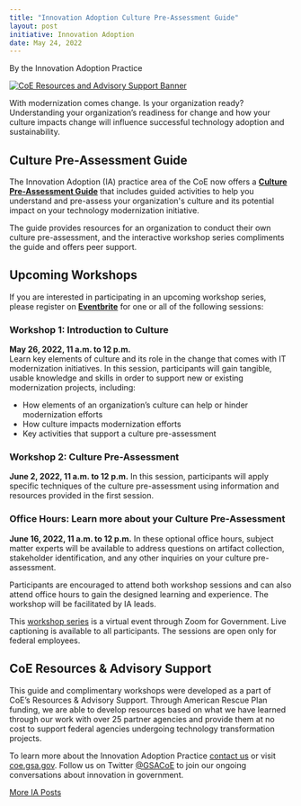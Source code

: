 ```yaml
---
title: "Innovation Adoption Culture Pre-Assessment Guide"
layout: post
initiative: Innovation Adoption
date: May 24, 2022
---
```

By the Innovation Adoption Practice 

<a href="{{site.baseurl}}/images/ResourcesAdvisorySupportBanner.png" target="_blank" rel="noopener noreferrer">
<img src="{{site.baseurl}}/images/ResourcesAdvisorySupportBanner.png" alt="CoE Resources and Advisory Support Banner"></a>

With modernization comes change. Is your organization ready? Understanding your organization’s readiness for change and how your culture impacts change 
will influence successful technology adoption and sustainability.  

## Culture Pre-Assessment Guide
The Innovation Adoption (IA) practice area of the CoE now offers a **[Culture Pre-Assessment Guide](https://coe.gsa.gov/docs/CulturePreAssessmentGuide.pdf)** that includes guided activities to help you
understand and pre-assess your organization's culture and its potential impact on your technology modernization initiative.

The guide provides resources for an organization to conduct their own culture pre-assessment, and the interactive workshop series compliments the guide and offers peer support. 

## Upcoming Workshops
If you are interested in participating in an upcoming workshop series, please register on **[Eventbrite](https://www.eventbrite.com/e/it-change-readiness-workshop-series-hosted-by-centers-of-excellence-coe-tickets-337459288817)** for one or all of the following sessions:

### Workshop 1: Introduction to Culture
**May 26, 2022, 11 a.m. to 12 p.m.**  
Learn key elements of culture and its role in the change that comes with IT modernization initiatives. In this session, participants will gain tangible, usable knowledge and skills in order to support new or existing modernization projects, including: 
- How elements of an organization’s culture can help or hinder modernization efforts
- How culture impacts modernization efforts
- Key activities that support a culture pre-assessment 

### Workshop 2: Culture Pre-Assessment
**June 2, 2022, 11 a.m. to 12 p.m.** 
In this session, participants will apply specific techniques of the culture pre-assessment using information and resources provided in the first session. 

### Office Hours: Learn more about your Culture Pre-Assessment
**June 16, 2022, 11 a.m. to 12 p.m.**
In these optional office hours, subject matter experts will be available to address questions on artifact collection, stakeholder identification, and any other inquiries on your culture pre-assessment. 

Participants are encouraged to attend both workshop sessions and can also attend office hours to gain the designed learning and experience. The workshop will be facilitated by IA leads. 

This [workshop series](https://www.eventbrite.com/e/it-change-readiness-workshop-series-hosted-by-centers-of-excellence-coe-tickets-337459288817) is a virtual event through Zoom for Government. Live captioning is available to all participants. The sessions are open only for federal employees.

## CoE Resources & Advisory Support
This guide and complimentary workshops were developed as a part of CoE’s Resources & Advisory Support. Through American Rescue Plan funding, we are able to develop resources based on what we have learned through our work with over 25 partner agencies and provide them at no cost to support federal agencies undergoing technology transformation projects.

To learn more about the Innovation Adoption Practice <a href="https://coe.gsa.gov/connect/contact-us.html">contact us</a> or visit <a href="https://coe.gsa.gov/coe/innovation-adoption.html">coe.gsa.gov</a>. Follow us on Twitter <a href="https://twitter.com/GSACoE">@GSACoE</a> to join our ongoing conversations about innovation in government.

<a href="{{site.baseurl}}/coe/innovation-adoption.html#coe-updates" class="usa-button">More IA Posts</a>
